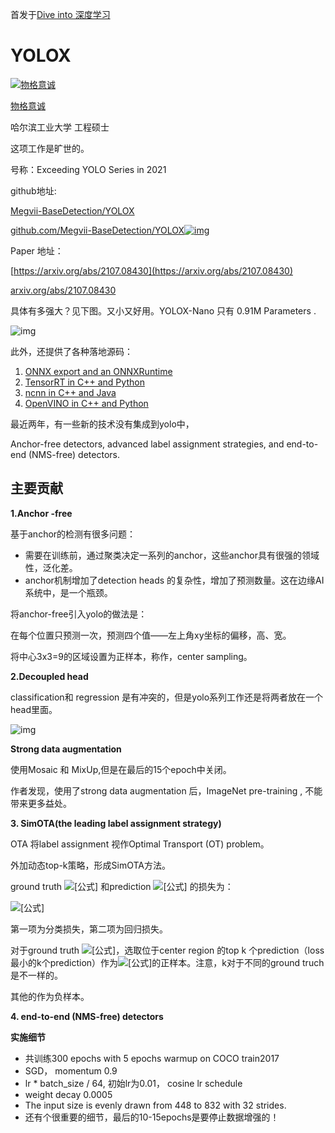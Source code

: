 首发于[Dive into 深度学习](https://www.zhihu.com/column/c_1394966951895113729)

# YOLOX

[![物格意诚](https://xiaoguciu.oss-cn-beijing.aliyuncs.com/imgv2-03eea73897fcaf59237122a053ed826a_xs.jpg)](https://www.zhihu.com/people/dahaiyidi)

[物格意诚](https://www.zhihu.com/people/dahaiyidi)[](https://www.zhihu.com/question/48510028)



哈尔滨工业大学 工程硕士

这项工作是旷世的。

号称：Exceeding YOLO Series in 2021

github地址:

[Megvii-BaseDetection/YOLOX](https://github.com/Megvii-BaseDetection/YOLOX)

[github.com/Megvii-BaseDetection/YOLOX![img](https://xiaoguciu.oss-cn-beijing.aliyuncs.com/imgv2-e50a06483cf7f360e19f8dfe76191c55_180x120.jpg)](https://github.com/Megvii-BaseDetection/YOLOX)

Paper 地址：

[https://arxiv.org/abs/2107.08430](https://arxiv.org/abs/2107.08430)

[arxiv.org/abs/2107.08430](https://arxiv.org/abs/2107.08430)

具体有多强大？见下图。又小又好用。YOLOX-Nano 只有 0.91M Parameters .

![img](https://xiaoguciu.oss-cn-beijing.aliyuncs.com/imgv2-6a3faffeb2d548a39580f257a0388a4c_720w.jpg)



此外，还提供了各种落地源码：

1. [ONNX export and an ONNXRuntime](https://github.com/Megvii-BaseDetection/YOLOX/blob/main/demo/ONNXRuntime)
2. [TensorRT in C++ and Python](https://github.com/Megvii-BaseDetection/YOLOX/blob/main/demo/TensorRT)
3. [ncnn in C++ and Java](https://github.com/Megvii-BaseDetection/YOLOX/blob/main/demo/ncnn)
4. [OpenVINO in C++ and Python](https://github.com/Megvii-BaseDetection/YOLOX/blob/main/demo/OpenVINO)

最近两年，有一些新的技术没有集成到yolo中，

Anchor-free detectors, advanced label assignment strategies, and end-to-end (NMS-free) detectors.



## 主要贡献

**1.Anchor -free**

基于anchor的检测有很多问题：

- 需要在训练前，通过聚类决定一系列的anchor，这些anchor具有很强的领域性，泛化差。
- anchor机制增加了detection heads 的复杂性，增加了预测数量。这在边缘AI 系统中，是一个瓶颈。

将anchor-free引入yolo的做法是：

在每个位置只预测一次，预测四个值——左上角xy坐标的偏移，高、宽。

将中心3x3=9的区域设置为正样本，称作，center sampling。





**2.Decoupled head** 

classification和 regression 是有冲突的，但是yolo系列工作还是将两者放在一个head里面。

![img](https://xiaoguciu.oss-cn-beijing.aliyuncs.com/imgv2-bb3a48cb9e401f43296803c4436453ce_720w.jpg)



**Strong data augmentation**

使用Mosaic 和 MixUp,但是在最后的15个epoch中关闭。

作者发现，使用了strong data augmentation 后，ImageNet pre-training , 不能带来更多益处。



**3. SimOTA(the leading label assignment strategy)**

 OTA 将label  assignment 视作Optimal Transport (OT) problem。

外加动态top-k策略，形成SimOTA方法。

ground truth ![[公式]](https://www.zhihu.com/equation?tex=g_i+) 和prediction ![[公式]](https://www.zhihu.com/equation?tex=p_j+) 的损失为：

![[公式]](https://www.zhihu.com/equation?tex=c_{ij}%3DL_{ij}^{cls}%2B\lambda+L_{ij}^{reg}) 

第一项为分类损失，第二项为回归损失。

对于ground truth ![[公式]](https://www.zhihu.com/equation?tex=g_i+)，选取位于center region 的top k 个prediction（loss最小的k个prediction）作为![[公式]](https://www.zhihu.com/equation?tex=g_i+)的正样本。注意，k对于不同的ground truch是不一样的。

其他的作为负样本。

**4. end-to-end (NMS-free) detectors**

**实施细节**

- 共训练300 epochs with 5 epochs warmup on COCO train2017
- SGD， momentum 0.9
- lr * batch_size / 64, 初始lr为0.01， cosine lr schedule
- weight decay 0.0005
- The input size is evenly drawn from 448 to 832 with 32 strides.
- 还有个很重要的细节，最后的10-15epochs是要停止数据增强的！